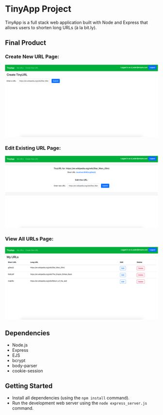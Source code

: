 # TinyApp Project

TinyApp is a full stack web application built with Node and Express that allows users to shorten long URLs (à la bit.ly).

## Final Product

### Create New URL Page:
!["Create URL page"](https://github.com/dexterchan94/tinyapp/blob/master/docs/create-url-page.png?raw=true)

### Edit Existing URL Page:
!["Edit URL page"](https://github.com/dexterchan94/tinyapp/blob/master/docs/edit-url-page.png?raw=true)

### View All URLs Page:
!["Show URLs page"](https://github.com/dexterchan94/tinyapp/blob/master/docs/urls-page.png?raw=true)


## Dependencies

- Node.js
- Express
- EJS
- bcrypt
- body-parser
- cookie-session

## Getting Started

- Install all dependencies (using the `npm install` command).
- Run the development web server using the `node express_server.js` command.